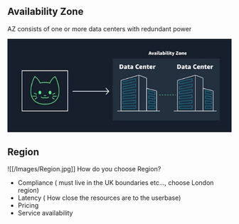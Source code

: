 
## Availability Zone
AZ consists of one or more data centers with redundant power

![AvailabilityZone](/Images/availabilityZone.jpg)





## Region
![[/Images/Region.jpg]]
How do you choose Region?
- Compliance ( must live in the UK boundaries etc..., choose London region)
- Latency ( How close the resources are to the userbase)
- Pricing
- Service availability